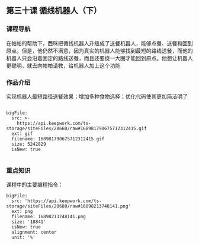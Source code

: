 

## 第三十课 循线机器人（下）
### 课程导航

在帕帕的帮助下，西咪把循线机器人升级成了送餐机器人，能够点餐、送餐和回到原点。但是，他仍然不满意，因为真实的机器人能够找到最短的路线送餐，而他的机器人只会沿着固定的路线送餐，而且还要绕一大圈才能回到原点。他想让机器人更聪明，就去向帕帕请教，给机器人加上这个功能



### 作品介绍

实现机器人最短路径送餐效果；增加多种食物选择；优化代码使其更加简洁明了



 
 

```@BigFile

bigFile:
  src: >-
    https://api.keepwork.com/ts-storage/siteFiles/28660/raw#168981790675712312415.gif
  ext: gif
  filename: 168981790675712312415.gif
  size: 5242829
  isNew: true
          
```

 
 
 

### 重点知识
课程中的主要编程指令：
 
 
 
```@BigFile
bigFile:
  src: 'https://api.keepwork.com/ts-storage/siteFiles/28680/raw#16898213748141.png'
  ext: png
  filename: 16898213748141.png
  size: '18841'
  isNew: true
  alignment: center
  unit: '%'

```
